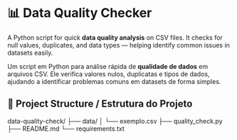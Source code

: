 # 📊 Data Quality Checker

A Python script for quick **data quality analysis** on CSV files. It checks for null values, duplicates, and data types — helping identify common issues in datasets easily.

Um script em Python para análise rápida de **qualidade de dados** em arquivos CSV. Ele verifica valores nulos, duplicatas e tipos de dados, ajudando a identificar problemas comuns em datasets de forma simples.

## 📁 Project Structure / Estrutura do Projeto

data-quality-check/
├── data/
│ └── exemplo.csv
├── quality_check.py
├── README.md
└── requirements.txt
